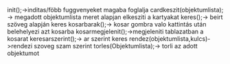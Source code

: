 init();->inditas/föbb fuggvenyeket magaba foglalja
cardkeszit(objektumlista); -> megadott objektumlista meret alapjan elkesziti a kartyakat
keres();-> beirt szöveg  alapján keres
kosarbarak();-> kosar gombra valo kattintás után belehelyezi azt kosarba
kosarmegjelenit();->megjeleniti tablazatban a kosarat
keresarszerint();-> ar szerint keres
rendez(objektumlista,kulcs)->rendezi szoveg szam szerint
torles(Objektumlista);-> torli az adott objektumot